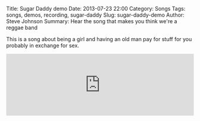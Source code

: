 Title: Sugar Daddy demo
Date: 2013-07-23 22:00
Category: Songs
Tags: songs, demos, recording, sugar-daddy
Slug: sugar-daddy-demo
Author: Steve Johnson
Summary: Hear the song that makes you think we're a reggae band

This is a song about being a girl and having an old man pay for stuff for you
probably in exchange for sex.

<iframe width="100%" height="166" scrolling="no" frameborder="no" src="https://w.soundcloud.com/player/?url=http%3A%2F%2Fapi.soundcloud.com%2Ftracks%2F93424476"></iframe>
